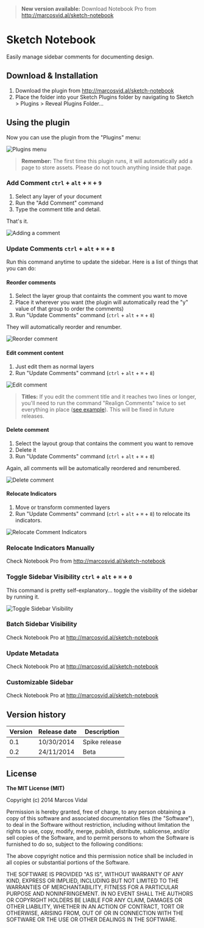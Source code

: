 >**New version available:** Download Notebook Pro from http://marcosvid.al/sketch-notebook

# Sketch Notebook

Easily manage sidebar comments for documenting design.

## Download & Installation

1. Download the plugin from http://marcosvid.al/sketch-notebook 
2. Place the folder into your Sketch Plugins folder by navigating to Sketch > Plugins > Reveal Plugins Folder…

  
## Using the plugin

Now you can use the plugin from the "Plugins" menu: 

![Plugins menu](assets/readme_images/pluginmenu.png?raw=true "Plugins menu")

>**Remember:** The first time this plugin runs, it will automatically add a page to store assets. Please do not touch anything inside that page.


  
### Add Comment `ctrl` + `alt` + `⌘` + `9`
1. Select any layer of your document
2. Run the "Add Comment" command
3. Type the comment title and detail. 

That's it.

![Adding a comment](assets/readme_images/add_comment.gif?raw=true "Adding a comment")
  

  
### Update Comments `ctrl` + `alt` + `⌘` + `8`
Run this command anytime to update the sidebar. Here is a list of things that you can do:
  

  
#### Reorder comments
1. Select the layer group that containts the comment you want to move
2. Place it wherever you want (the plugin will automatically read the "y" value of that group to order the comments)
3. Run "Update Comments" command (`ctrl` + `alt` + `⌘` + `8`)

They will automatically reorder and renumber.

![Reorder comment](assets/readme_images/reorder.gif?raw=true "Reorder")
  
  
  
#### Edit comment content
1. Just edit them as normal layers
2. Run "Update Comments" command (`ctrl` + `alt` + `⌘` + `8`)

![Edit comment](assets/readme_images/edit_comment.gif?raw=true "Edit comment")

>**Titles:** If you edit the comment title and it reaches two lines or longer, you'll need to run the command "Realign Comments" twice to set everything in place ([see example]). This will be fixed in future releases.
  
  
  
#### Delete comment
1. Select the layout group that contains the comment you want to remove
2. Delete it
3. Run "Update Comments" command (`ctrl` + `alt` + `⌘` + `8`)

Again, all comments will be automatically reordered and renumbered.

![Delete comment](assets/readme_images/delete_comment.gif?raw=true "Delete comment")


#### Relocate Indicators
1. Move or transform commented layers
2. Run "Update Comments" command (`ctrl` + `alt` + `⌘` + `8`) to relocate its indicators.
  
![Relocate Comment Indicators](assets/readme_images/relocate_indicators.gif?raw=true "Relocate Comment Indicators")

### Relocate Indicators Manually
Check Notebook Pro from http://marcosvid.al/sketch-notebook
  
### Toggle Sidebar Visibility `ctrl` + `alt` + `⌘` + `0`
This command is pretty self-explanatory... toggle the visibility of the sidebar by running it.

![Toggle Sidebar Visibility](assets/readme_images/toggle_visibility.gif?raw=true "Toggle Sidebar Visibility")

### Batch Sidebar Visibility
Check Notebook Pro at http://marcosvid.al/sketch-notebook

### Update Metadata
Check Notebook Pro at http://marcosvid.al/sketch-notebook

### Customizable Sidebar
Check Notebook Pro at http://marcosvid.al/sketch-notebook

## Version history

| Version    | Release date  | Description     |
| ---------- | ------------- | --------------- |
| 0.1        | 10/30/2014    | Spike release   |
| 0.2        | 24/11/2014    | Beta            |


## License

**The MIT License (MIT)**

Copyright (c) 2014 Marcos Vidal

Permission is hereby granted, free of charge, to any person obtaining a copy
of this software and associated documentation files (the "Software"), to deal
in the Software without restriction, including without limitation the rights
to use, copy, modify, merge, publish, distribute, sublicense, and/or sell
copies of the Software, and to permit persons to whom the Software is
furnished to do so, subject to the following conditions:

The above copyright notice and this permission notice shall be included in all
copies or substantial portions of the Software.

THE SOFTWARE IS PROVIDED "AS IS", WITHOUT WARRANTY OF ANY KIND, EXPRESS OR
IMPLIED, INCLUDING BUT NOT LIMITED TO THE WARRANTIES OF MERCHANTABILITY,
FITNESS FOR A PARTICULAR PURPOSE AND NONINFRINGEMENT. IN NO EVENT SHALL THE
AUTHORS OR COPYRIGHT HOLDERS BE LIABLE FOR ANY CLAIM, DAMAGES OR OTHER
LIABILITY, WHETHER IN AN ACTION OF CONTRACT, TORT OR OTHERWISE, ARISING FROM,
OUT OF OR IN CONNECTION WITH THE SOFTWARE OR THE USE OR OTHER DEALINGS IN THE
SOFTWARE.



[http://marcosvid.al/sketch-notebook]:http://marcosvid.al/sketch-notebook
[see example]:assets/readme_images/edit_title.gif?raw=true
[open an issue]:https://github.com/marcosvidal/Sketch-Notebook/issues/new
[Sketch Toolbox]:http://www.sketchtoolbox.com
[Download Sketch Toolbox]:http://sketchtoolbox.com/Sketch%20Toolbox.zip
